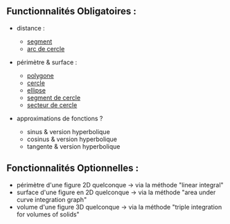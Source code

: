## Functionnalités Obligatoires :
  - distance :
      - [segment](https://github.com/Platoooon/calculs_geometriques/raw/main/documentation/img/segment.png)
      - [arc de cercle](https://github.com/Platoooon/calculs_geometriques/raw/main/documentation/img/arc_de_cercle.png)
        
  - périmètre & surface :
      - [polygone](https://github.com/Platoooon/calculs_geometriques/raw/main/documentation/img/polygone.jpg)
      - [cercle](https://github.com/Platoooon/calculs_geometriques/raw/main/documentation/img/cercle.png)
      - [ellipse](https://github.com/Platoooon/calculs_geometriques/raw/main/documentation/img/ellipse.png)
      - [segment de cercle](https://github.com/Platoooon/calculs_geometriques/raw/main/documentation/img/segment_circulaire.png)
      - [secteur de cercle](https://github.com/Platoooon/calculs_geometriques/raw/main/documentation/img/secteur_de_cercle.png)

  - approximations de fonctions ?
      - sinus & version hyperbolique
      - cosinus & version hyperbolique
      - tangente & version hyperbolique

## Fonctionnalités Optionnelles : 
  - périmètre d'une figure 2D quelconque -> via la méthode "linear integral"
  - surface d'une figure en 2D quelconque -> via la méthode "area under curve integration graph"
  - volume d'une figure 3D quelconque -> via la méthode "triple integration for volumes of solids"

